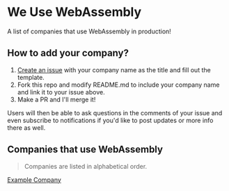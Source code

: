 # We Use WebAssembly

A list of companies that use WebAssembly in production!



## How to add your company?

1. [Create an issue](https://github.com/jakedeichert/we-use-wasm/issues/new) with your company name as the title and fill out the template.
1. Fork this repo and modify README.md to include your company name and link it to your issue above. 
1. Make a PR and I'll merge it!

Users will then be able to ask questions in the comments of your issue and even subscribe to notifications if you'd like to post updates or more info there as well.



## Companies that use WebAssembly

> Companies are listed in alphabetical order.

[Example Company](https://github.com/jakedeichert/we-use-wasm/issues/1)
